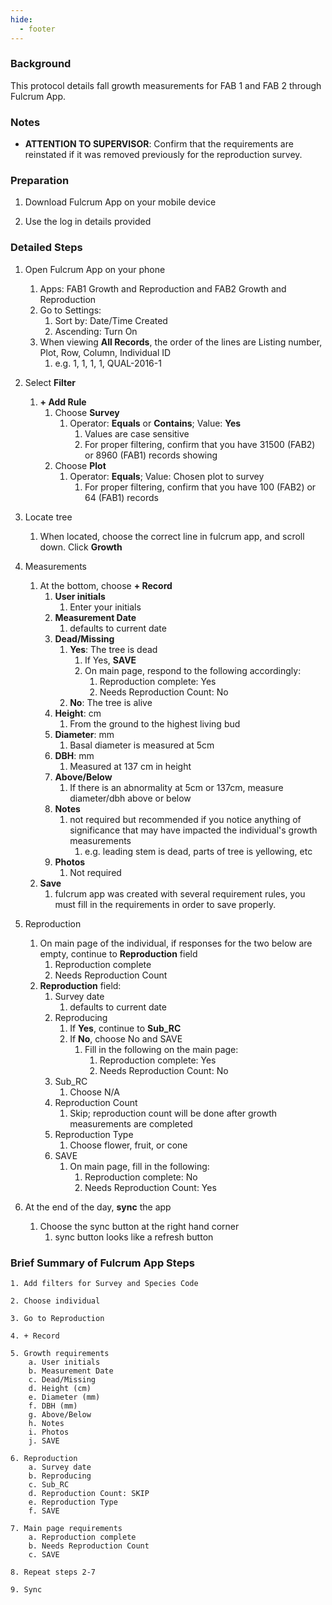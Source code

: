 ```yaml
---
hide:
  - footer
---
```


### Background
This protocol details fall growth measurements for FAB 1 and FAB 2 through Fulcrum App.

### Notes
- **ATTENTION TO SUPERVISOR**: Confirm that the requirements are reinstated if it was removed previously for the reproduction survey.

### Preparation

1. Download Fulcrum App on your mobile device

2. Use the log in details provided

### Detailed Steps

1. Open Fulcrum App on your phone  
    1.  Apps: FAB1 Growth and Reproduction and FAB2 Growth and Reproduction
    2.  Go to Settings: 
        1. Sort by: Date/Time Created
        2. Ascending: Turn On
    3.  When viewing **All Records**, the order of the lines are Listing number, Plot, Row, Column, Individual ID  
        1. e.g. 1, 1, 1, 1, QUAL-2016-1  

2. Select **Filter**    
    1. **+ Add Rule**   
        1. Choose **Survey**
            1. Operator: **Equals** or **Contains**; Value: **Yes**
                1. Values are case sensitive
                2. For proper filtering, confirm that you have 31500 (FAB2) or 8960 (FAB1) records showing
        2. Choose **Plot**
            1. Operator: **Equals**; Value: Chosen plot to survey
                1. For proper filtering, confirm that you have 100 (FAB2) or 64 (FAB1) records

3. Locate tree
    1. When located, choose the correct line in fulcrum app, and scroll down. Click **Growth**  

4. Measurements
    1. At the bottom, choose **+ Record**
        1. **User initials**
            1. Enter your initials
        2. **Measurement Date**
            1. defaults to current date
        3. **Dead/Missing**
            1. **Yes**: The tree is dead
                1. If Yes, **SAVE**
                2. On main page, respond to the following accordingly:
                    1. Reproduction complete: Yes
                    2. Needs Reproduction Count: No
            2. **No**: The tree is alive
        4. **Height**: cm
            1. From the ground to the highest living bud
        5. **Diameter**: mm
            1. Basal diameter is measured at 5cm
        6. **DBH**: mm
            1. Measured at 137 cm in height
        7. **Above/Below**
            1. If there is an abnormality at 5cm or 137cm, measure diameter/dbh above or below
        8. **Notes**
            1. not required but recommended if you notice anything of significance that may have impacted the individual's growth measurements
                1. e.g. leading stem is dead, parts of tree is yellowing, etc
        9. **Photos**
            1. Not required
    2. **Save**
        1. fulcrum app was created with several requirement rules, you must fill in the requirements in order to save properly. 

5. Reproduction
    1. On main page of the individual, if responses for the two below are empty, continue to **Reproduction** field
        1. Reproduction complete 
        2. Needs Reproduction Count 
    2. **Reproduction** field:
        1. Survey date
            1. defaults to current date
        2. Reproducing
            1. If **Yes**, continue to **Sub_RC**
            2. If **No**, choose No and SAVE
                1. Fill in the following on the main page:
                    1. Reproduction complete: Yes
                    2. Needs Reproduction Count: No 
        3. Sub_RC
            1. Choose N/A
        4. Reproduction Count
            1. Skip; reproduction count will be done after growth measurements are completed
        5. Reproduction Type
            1. Choose flower, fruit, or cone
        6. SAVE
            1. On main page, fill in the following:
                1. Reproduction complete: No 
                2. Needs Reproduction Count: Yes 
            
6. At the end of the day, **sync** the app
    1. Choose the sync button at the right hand corner
        1. sync button looks like a refresh button
            
### Brief Summary of Fulcrum App Steps
```
1. Add filters for Survey and Species Code

2. Choose individual

3. Go to Reproduction

4. + Record

5. Growth requirements
    a. User initials
    b. Measurement Date
    c. Dead/Missing
    d. Height (cm)
    e. Diameter (mm)
    f. DBH (mm)
    g. Above/Below
    h. Notes
    i. Photos
    j. SAVE

6. Reproduction   
    a. Survey date
    b. Reproducing
    c. Sub_RC
    d. Reproduction Count: SKIP
    e. Reproduction Type
    f. SAVE

7. Main page requirements
    a. Reproduction complete
    b. Needs Reproduction Count
    c. SAVE
    
8. Repeat steps 2-7

9. Sync
```
